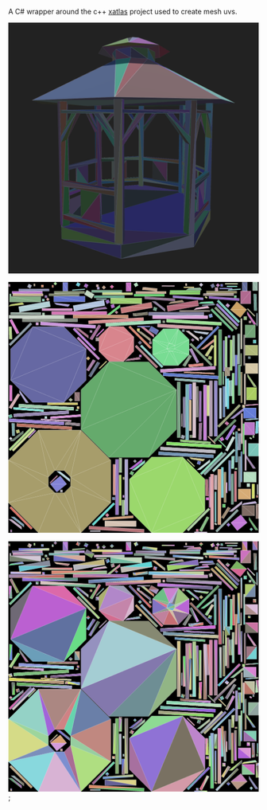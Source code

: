 
A C# wrapper around the c++ [xatlas](https://github.com/jpcy/xatlas) project used to create mesh uvs. 

![gazebo](https://github.com/Scrawk/XAtlasDotNet/blob/master/Media/gazebo_mesh.png)

![charts](https://github.com/Scrawk/XAtlasDotNet/blob/master/Media/gazebo_chart.png)

![tris](https://github.com/Scrawk/XAtlasDotNet/blob/master/Media/gazebo_tri.png);


